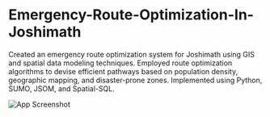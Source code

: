 # Emergency-Route-Optimization-In-Joshimath
Created an emergency route optimization system for Joshimath using GIS and spatial data modeling techniques. Employed route optimization algorithms to devise efficient pathways based on population density, geographic mapping, and disaster-prone zones. Implemented using Python, SUMO, JSOM, and Spatial-SQL. 

![App Screenshot]([https://via.placeholder.com/468x300?text=App+Screenshot+Here](https://ichef.bbci.co.uk/news/976/cpsprodpb/1320C/production/_128384387_joshimath.jpg.webp)https://ichef.bbci.co.uk/news/976/cpsprodpb/1320C/production/_128384387_joshimath.jpg.webp)

